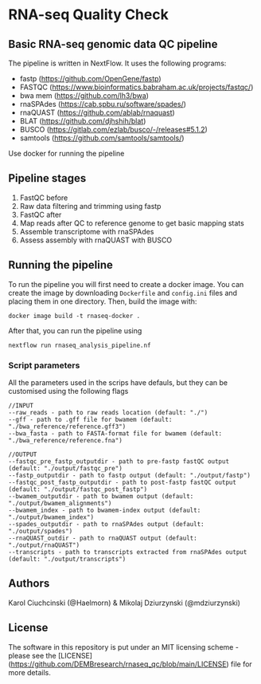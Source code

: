 # RNA-seq Quality Check


## Basic RNA-seq genomic data QC pipeline

The pipeline is written in NextFlow. It uses the following programs:
- fastp (https://github.com/OpenGene/fastp)
- FASTQC (https://www.bioinformatics.babraham.ac.uk/projects/fastqc/)
- bwa mem (https://github.com/lh3/bwa)
- rnaSPAdes (https://cab.spbu.ru/software/spades/)
- rnaQUAST (https://github.com/ablab/rnaquast)
- BLAT (https://github.com/djhshih/blat)
- BUSCO (https://gitlab.com/ezlab/busco/-/releases#5.1.2)
- samtools (https://github.com/samtools/samtools/)

Use docker for running the pipeline


## Pipeline stages

1) FastQC before
2) Raw data filtering and trimming using fastp
3) FastQC after
4) Map reads after QC to reference genome to get basic mapping stats 
5) Assemble transcriptome with rnaSPAdes
6) Assess assembly with rnaQUAST with BUSCO

## Running the pipeline

To run the pipeline you will first need to create a docker image. You can create the image by downloading `Dockerfile` and `config.ini` files and placing them in one directory. Then, build the image with:
```
docker image build -t rnaseq-docker .
```

After that, you can run the pipeline using
```
nextflow run rnaseq_analysis_pipeline.nf
```

### Script parameters

All the parameters used in the scrips have defauls, but they can be customised using the following flags

```
//INPUT
--raw_reads - path to raw reads location (default: "./")
--gff - path to .gff file for bwamem (default: "./bwa_reference/reference.gff3")
--bwa_fasta - path to FASTA-format file for bwamem (default: "./bwa_reference/reference.fna")

//OUTPUT
--fastqc_pre_fastp_outputdir - path to pre-fastp fastQC output (default: "./output/fastqc_pre")
--fastp_outputdir - path to fastp output (default: "./output/fastp")
--fastqc_post_fastp_outputdir - path to post-fastp fastQC output (default: "./output/fastqc_post_fastp")
--bwamem_outputdir - path to bwamem output (default: "./output/bwamem_alignments")
--bwamem_index - path to bwamem-index output (default: "./output/bwamem_index")
--spades_outputdir - path to rnaSPAdes output (default: "./output/spades")
--rnaQUAST_outdir - path to rnaQUAST output (default: "./output/rnaQUAST")
--transcripts - path to transcripts extracted from rnaSPAdes output (default: "./output/transcripts")
```

## Authors

Karol Ciuchcinski (@Haelmorn) & Mikolaj Dziurzynski (@mdziurzynski)

## License
The software in this repository is put under an MIT licensing scheme - please see the [LICENSE] (https://github.com/DEMBresearch/rnaseq_qc/blob/main/LICENSE) file for more details.
